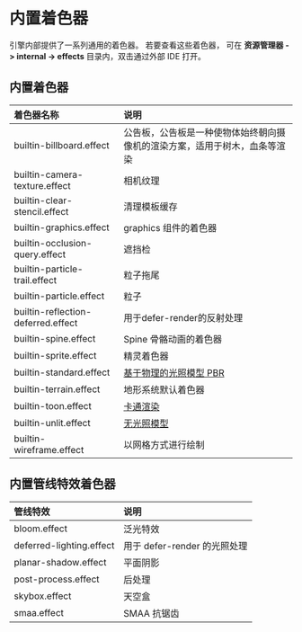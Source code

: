 # 内置着色器

引擎内部提供了一系列通用的着色器。 若要查看这些着色器， 可在 **资源管理器 -> internal -> effects** 目录内，双击通过外部 IDE 打开。

## 内置着色器

| 着色器名称 | 说明 |
| :---| :----|
| builtin-billboard.effect           | 公告板，公告板是一种使物体始终朝向摄像机的渲染方案，适用于树木，血条等渲染
| builtin-camera-texture.effect      | 相机纹理
| builtin-clear-stencil.effect       | 清理模板缓存
| builtin-graphics.effect| graphics 组件的着色器
| builtin-occlusion-query.effect     | 遮挡检
| builtin-particle-trail.effect      | 粒子拖尾
| builtin-particle.effect            | 粒子
| builtin-reflection-deferred.effect | 用于defer-render的反射处理
| builtin-spine.effect               | Spine 骨骼动画的着色器
| builtin-sprite.effect              | 精灵着色器
| builtin-standard.effect            | [基于物理的光照模型 PBR](effect-buildin-pbr.md)
| builtin-terrain.effect             | 地形系统默认着色器
| builtin-toon.effect                | [卡通渲染](effect-buildin-toon.md)
| builtin-unlit.effect               | [无光照模型](effect-buildin-unlit.md)
| builtin-wireframe.effect           | 以网格方式进行绘制

## 内置管线特效着色器

| 管线特效                 | 说明        |
| :----------------------- | :---------- |
| bloom.effect             | 泛光特效           |
| deferred-lighting.effect | 用于 defer-render 的光照处理  |
| planar-shadow.effect     | 平面阴影    |
| post-process.effect      | 后处理      |
| skybox.effect            | 天空盒      |
| smaa.effect              | SMAA 抗锯齿 |